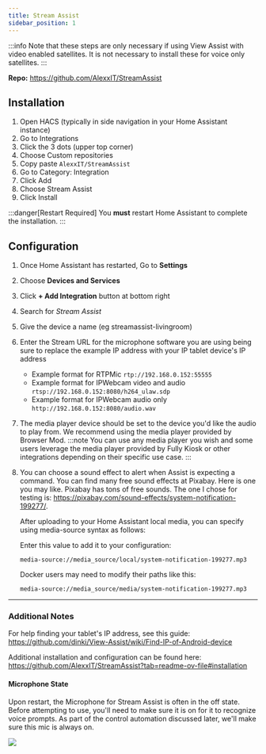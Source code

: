 ```yaml
---
title: Stream Assist
sidebar_position: 1
---
```

:::info
Note that these steps are only necessary if using View Assist with video enabled satellites.  It is not necessary to install these for voice only satellites.
:::

**Repo:** https://github.com/AlexxIT/StreamAssist

## Installation
1. Open HACS (typically in side navigation in your Home Assistant instance)  
1. Go to Integrations 
1. Click the 3 dots (upper top corner)
1. Choose Custom repositories 
1. Copy paste ```AlexxIT/StreamAssist```
1. Go to Category: Integration 
1. Click Add 
1. Choose Stream Assist
1. Click Install

:::danger[Restart Required]
You **must** restart Home Assistant to complete the installation.
:::

## Configuration
1. Once Home Assistant has restarted, Go to **Settings**
1. Choose **Devices and Services**
1. Click **+ Add Integration** button at bottom right
1. Search for *Stream Assist*
1. Give the device a name (eg streamassist-livingroom)
1. Enter the Stream URL for the microphone software you are using being sure to replace the example IP address with your IP tablet device's IP address
    - Example format for RTPMic ```rtp://192.168.0.152:55555```
    - Example format for IPWebcam video and audio ```rtsp://192.168.0.152:8080/h264_ulaw.sdp```
    - Example format for IPWebcam audio only ```http://192.168.0.152:8080/audio.wav```
1. The media player device should be set to the device you'd like the audio to play from.  We recommend using the media player provided by Browser Mod. 
    :::note
    You can use any media player you wish and some users leverage the media player provided by Fully Kiosk or other integrations depending on their specific use case.
    :::

1. You can choose a sound effect to alert when Assist is expecting a command.  You can find many free sound effects at Pixabay.  Here is one you may like.  Pixabay has tons of free sounds.  The one I chose for testing is: https://pixabay.com/sound-effects/system-notification-199277/.

    After uploading to your Home Assistant local media, you can specify using media-source syntax as follows:

    Enter this value to add it to your configuration:
    
    ```media-source://media_source/local/system-notification-199277.mp3```

    Docker users may need to modify their paths like this:

    ```media-source://media_source/media/system-notification-199277.mp3```

--------

### Additional Notes
For help finding your tablet's IP address, see this guide:  https://github.com/dinki/View-Assist/wiki/Find-IP-of-Android-device

Additional installation and configuration can be found here:
https://github.com/AlexxIT/StreamAssist?tab=readme-ov-file#installation

#### Microphone State
Upon restart, the Microphone for Stream Assist is often in the off state. Before attempting to use, you'll need to make sure it is on for it to recognize voice prompts. As part of the control automation discussed later, we'll make sure this mic is always on.

![](./sa1.png)